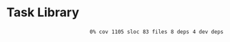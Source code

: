 # Task Library


<p align="right">
    <code>0% cov</code>&nbsp;
    <code>1105 sloc</code>&nbsp;
    <code>83 files</code>&nbsp;
    <code>8 deps</code>&nbsp;
    <code>4 dev deps</code>
</p>



<!-- START doctoc -->
<!-- END doctoc -->
